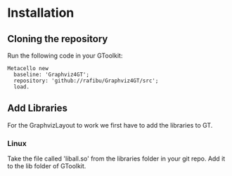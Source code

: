# Installation #

## Cloning the repository ##
Run the following code in your GToolkit:

```
Metacello new
  baseline: 'Graphviz4GT';
  repository: 'github://rafibu/Graphviz4GT/src';
  load.
```

## Add Libraries ##
For the GraphvizLayout to work we first have to add the libraries to GT.

### Linux ###
Take the file called 'liball.so' from the libraries folder in your git repo. Add it to the lib folder of GToolkit.
